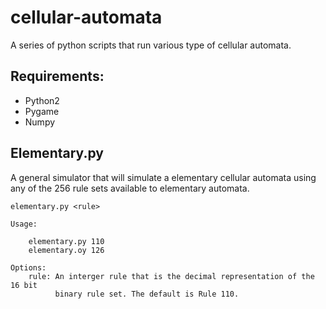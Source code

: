 cellular-automata
=====

A series of python scripts that run various type of cellular automata.

Requirements:
-----
 - Python2
 - Pygame
 - Numpy

Elementary.py
-----
A general simulator that will simulate a elementary cellular automata using any
of the 256 rule sets available to elementary automata.


    elementary.py <rule>

    Usage:

        elementary.py 110
        elementary.oy 126

    Options:
        rule: An interger rule that is the decimal representation of the 16 bit 
              binary rule set. The default is Rule 110.

